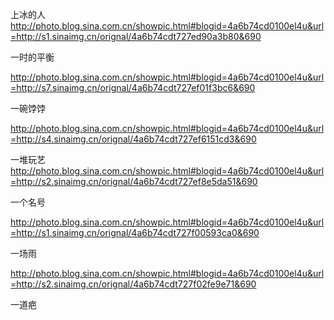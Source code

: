 上冰的人
http://photo.blog.sina.com.cn/showpic.html#blogid=4a6b74cd0100el4u&url=http://s1.sinaimg.cn/orignal/4a6b74cdt727ed90a3b80&690
 
一时的平衡
 
http://photo.blog.sina.com.cn/showpic.html#blogid=4a6b74cd0100el4u&url=http://s7.sinaimg.cn/orignal/4a6b74cdt727ef01f3bc6&690
 
一碗饽饽
 
http://photo.blog.sina.com.cn/showpic.html#blogid=4a6b74cd0100el4u&url=http://s4.sinaimg.cn/orignal/4a6b74cdt727ef6151cd3&690
 
一堆玩艺
http://photo.blog.sina.com.cn/showpic.html#blogid=4a6b74cd0100el4u&url=http://s2.sinaimg.cn/orignal/4a6b74cdt727ef8e5da51&690
 
一个名号
 
http://photo.blog.sina.com.cn/showpic.html#blogid=4a6b74cd0100el4u&url=http://s1.sinaimg.cn/orignal/4a6b74cdt727f00593ca0&690
 
一场雨
 
http://photo.blog.sina.com.cn/showpic.html#blogid=4a6b74cd0100el4u&url=http://s2.sinaimg.cn/orignal/4a6b74cdt727f02fe9e71&690
 
一道疤
 
 
 
 
 
